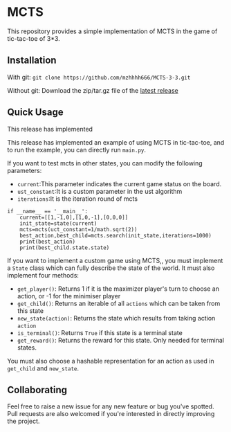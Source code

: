 # MCTS

This repository provides a simple implementation of MCTS in the game of tic-tac-toe of 3*3.

## Installation

With git: `git clone https://github.com/mzhhhh666/MCTS-3-3.git`

Without git: Download the zip/tar.gz file of the [latest release]([mzhhhh666/MCTS-3-3](https://github.com/mzhhhh666/MCTS-3-3))

## Quick Usage

This release has implemented

This release has implemented an example of using MCTS in tic-tac-toe, and to run the example, you can directly run `main.py`.

If you want to test mcts in other states, you can modify the following parameters:

- `current`:This parameter indicates the current game status on the board.
- `ust_constant`:It is a custom parameter in the ust algorithm
- `iterations`:It is the iteration round of mcts

```
if __name__ == '__main__':
    current=[[1,-1,0],[1,0,-1],[0,0,0]]
    init_state=state(current)
    mcts=mcts(uct_constant=1/math.sqrt(2))
    best_action,best_child=mcts.search(init_state,iterations=1000)
    print(best_action)
    print(best_child.state.state)
```

If you want to implement a custom game using MCTS,, you must implement a `State` class which can fully describe the state of the world.  It must also implement four methods:

- `get_player()`: Returns 1 if it is the maximizer player's turn to choose an action, or -1 for the minimiser player
- `get_child()`: Returns an iterable of all `actions` which can be taken from this state
- `new_state(action)`: Returns the state which results from taking action `action`
- `is_terminal()`: Returns `True` if this state is a terminal state
- `get_reward()`: Returns the reward for this state.  Only needed for terminal states.

You must also choose a hashable representation for an action as used in `get_child` and `new_state`.  

## Collaborating

Feel free to raise a new issue for any new feature or bug you've spotted. Pull requests are also welcomed if you're interested in directly improving the project.
